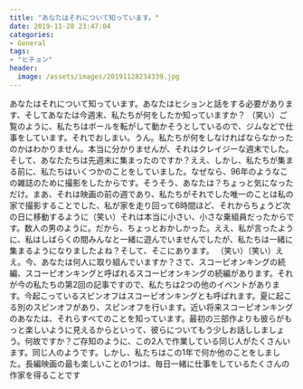 ```yaml
---
title: "あなたはそれについて知っています。"
date: 2019-11-28 23:47:04
categories:
- General
tags:
- "ヒチョン"
header:
  image: /assets/images/20191128234339.jpg
---
```


あなたはそれについて知っています。あなたはヒションと話をする必要があります、そしてあなたは今週末、私たちが何をしたか知っていますか？ （笑い）ご覧のように、私たちはボールを転がして動かそうとしているので、ジムなどで仕事をしています。それでおしまい。うん。私たちが何をしなければならなかったのかはわかりません。本当に分かりませんが、それはクレイジーな週末でした。そして、あなたたちは先週末に集まったのですか？ええ、しかし、私たちが集まる前に、私たちはいくつかのことをしていました。なぜなら、96年のようなこの雑誌のために撮影をしたからです。そうそう、あなたは？ちょっと気になっただけ。まあ、それは映画の前の週であり、私たちがそれでした唯一のことは私の家で撮影することでした、私が家を走り回って6時間ほど、それからちょうど次の日に移動するように（笑い）それは本当に小さい、小さな乗組員だったからです。数人の男のように。だから、ちょっとおかしかった。ええ、私が言ったように、私はしばらくの間みんなと一緒に遊んでいませんでしたが、私たちは一緒に集まるようになりましたよね？そして、そこにあります。 （笑い）（笑い）ええ。今、あなたは何人に取り組んでいますか？さて、スコーピオンキングの続編、スコーピオンキングと呼ばれるスコーピオンキングの続編があります。それが今の私たちの第2回の記事ですので、私たちは2つの他のイベントがあります。今起こっているスピンオフはスコーピオンキングとも呼ばれます。夏に起こる別のスピンオフがあり、スピンオフを行います。近い将来スコーピオンキングのあなたは、それらすべてのことを知っています。最初の三部作よりも彼らがもっと楽しいように見えるからといって、彼らについてもう少しお話ししましょう。何故ですか？ご存知のように、この2人で作業している同じ人がたくさんいます。同じ人のようです。しかし、私たちはこの1年で何か他のことをしました。長編映画の最も楽しいことの1つは、毎日一緒に仕事をしているたくさんの作家を得ることです
